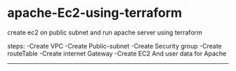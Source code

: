 # apache-Ec2-using-terraform
create ec2 on public subnet and run apache server using terraform

steps:
-Create VPC 
-Create Public-subnet
-Create Security group
-Create routeTable
-Create internet Gateway
-Create EC2 And user data for Apache


----------------------------------------------
